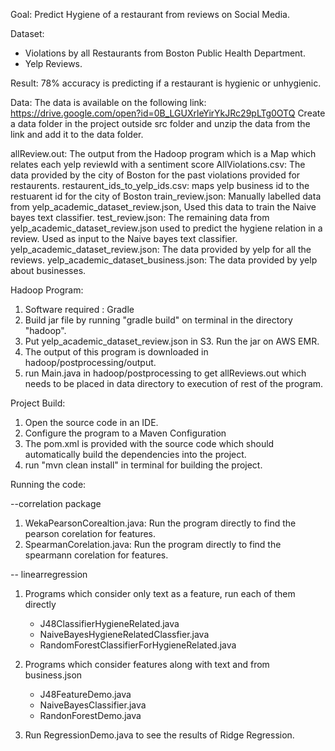   Goal: Predict Hygiene of a restaurant from reviews on Social Media.

Dataset:
 - Violations by all Restaurants from Boston Public Health Department.
 - Yelp Reviews.

Result: 78% accuracy is predicting if a restaurant is hygienic or unhygienic.

Data:
The data is available on the following link: https://drive.google.com/open?id=0B_LGUXrleYirYkJRc29pLTg0OTQ
Create a data folder in the project outside src folder and unzip the data from the link and add it to the data folder.

allReview.out: The output from the Hadoop program which is a Map which relates each yelp reviewId with a sentiment score
AllViolations.csv: The data provided by the city of Boston for the past violations provided for restaurents.
restaurent_ids_to_yelp_ids.csv: maps yelp business id to the restuarent id for the city of Boston
train_review.json: Manually labelled data from yelp_academic_dataset_review.json, Used this data to train the Naive bayes text classifier.
test_review.json: The remaining data from yelp_academic_dataset_review.json used to predict the hygiene relation in a review. Used as input to the Naive bayes text classifier.
yelp_academic_dataset_review.json: The data provided by yelp for all the reviews.
yelp_academic_dataset_business.json: The data provided by yelp about businesses.


Hadoop Program:
1. Software required : Gradle
2. Build jar file by running "gradle build" on terminal in the directory "hadoop".
3. Put yelp_academic_dataset_review.json in S3. Run the jar on AWS EMR.
4. The output of this program is downloaded in hadoop/postprocessing/output.
5. run Main.java in hadoop/postprocessing to get allReviews.out which needs to be placed in data directory to execution of rest of the program.


Project Build:
1. Open the source code in an IDE.
2. Configure the program to a Maven Configuration
3. The pom.xml is provided with the source code which should automatically build the dependencies into the project.
4. run "mvn clean install" in terminal for building the project.


Running the code: 

--correlation package
1. WekaPearsonCorealtion.java: Run the program directly to find the pearson corelation for features.
2. SpearmanCorelation.java: Run the program directly to find the spearmann corelation for features.

-- linearregression
1. Programs which  consider only text as a feature, run each of them directly
	- J48ClassifierHygieneRelated.java
	- NaiveBayesHygieneRelatedClassfier.java
	- RandomForestClassifierForHygieneRelated.java

2. Programs which consider features along with text and from business.json
	- J48FeatureDemo.java
	- NaiveBayesClassifier.java
	- RandonForestDemo.java

3. Run RegressionDemo.java to see the results of Ridge Regression.
